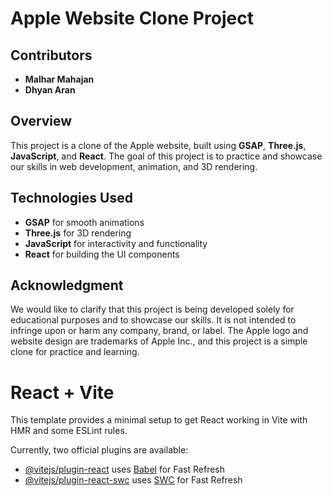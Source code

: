 # Apple Website Clone Project

## Contributors

- **Malhar Mahajan**
- **Dhyan Aran**

## Overview

This project is a clone of the Apple website, built using **GSAP**, **Three.js**, **JavaScript**, and **React**. The goal of this project is to practice and showcase our skills in web development, animation, and 3D rendering.

## Technologies Used

- **GSAP** for smooth animations
- **Three.js** for 3D rendering
- **JavaScript** for interactivity and functionality
- **React** for building the UI components

## Acknowledgment

We would like to clarify that this project is being developed solely for educational purposes and to showcase our skills. It is not intended to infringe upon or harm any company, brand, or label. The Apple logo and website design are trademarks of Apple Inc., and this project is a simple clone for practice and learning.

# React + Vite

This template provides a minimal setup to get React working in Vite with HMR and some ESLint rules.

Currently, two official plugins are available:

- [@vitejs/plugin-react](https://github.com/vitejs/vite-plugin-react/blob/main/packages/plugin-react/README.md) uses [Babel](https://babeljs.io/) for Fast Refresh
- [@vitejs/plugin-react-swc](https://github.com/vitejs/vite-plugin-react-swc) uses [SWC](https://swc.rs/) for Fast Refresh
